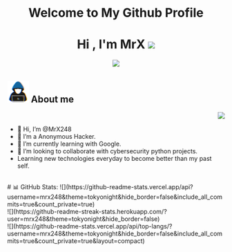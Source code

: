 <h1 align="Center">
    <br>
    Welcome to My Github Profile 
  <br>
</h1>


<h1 align="center"><b>Hi , I'm MrX </b><img src="https://media.giphy.com/media/hvRJCLFzcasrR4ia7z/giphy.gif" width="35"></h1>

<p align="center">
  <a href="https://github.com/DenverCoder1/readme-typing-svg"><img src="https://readme-typing-svg.herokuapp.com?font=Time+New+Roman&color=cyan&size=25&center=true&vCenter=true&width=600&height=100&lines=Cybersecurity+Student,;Bug+Bounty+Hunter,;Content+Writer,;Active+Learner/Researcher..<3"></a>
</p>



## <picture><img src = "https://github.com/MdAmiruddin/MdAmiruddin/blob/main/Assets/about_me.gif" width = 50px></picture> **About me**
<picture> <img align="right" src="https://media.giphy.com/media/HW3T1wWW3z2Ff2cpXO/giphy.gif"></picture>

<br>

- 👋 Hi, I’m @MrX248
- 👀 I’m a Anonymous Hacker.
- 🌱 I’m currently learning with Google.
- 💞️ I’m looking to collaborate with cybersecurity python projects.
- Learning new technologies everyday to become better than my past self.
 
 
<br>
# 📊 GitHub Stats:
![](https://github-readme-stats.vercel.app/api?username=mrx248&theme=tokyonight&hide_border=false&include_all_commits=true&count_private=true)<br/>
![](https://github-readme-streak-stats.herokuapp.com/?user=mrx248&theme=tokyonight&hide_border=false)<br/>
![](https://github-readme-stats.vercel.app/api/top-langs/?username=mrx248&theme=tokyonight&hide_border=false&include_all_commits=true&count_private=true&layout=compact)
<br>
